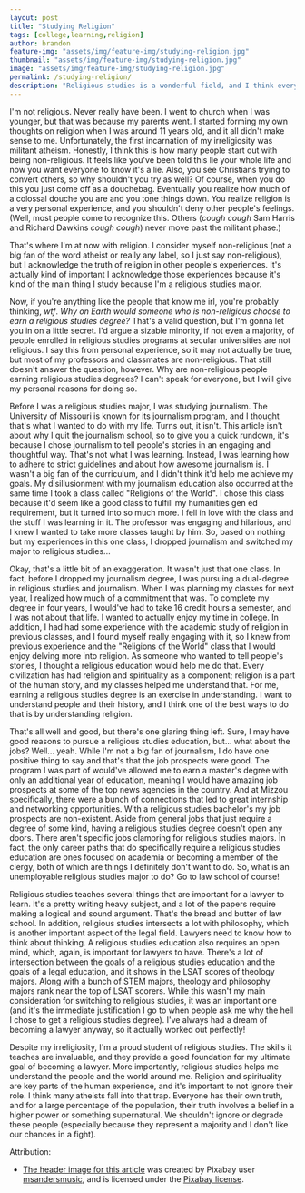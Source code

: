 ```yaml
---
layout: post
title: "Studying Religion"
tags: [college,learning,religion]
author: brandon
feature-img: "assets/img/feature-img/studying-religion.jpg"
thumbnail: "assets/img/feature-img/studying-religion.jpg"
image: "assets/img/feature-img/studying-religion.jpg"
permalink: /studying-religion/
description: "Religious studies is a wonderful field, and I think everyone should take at least one theology class."
---
```


I'm not religious. Never really have been. I went to church when I was younger, but that was because my parents went. I started forming my own thoughts on religion when I was around 11 years old, and it all didn't make sense to me. Unfortunately, the first incarnation of my irreligiosity was militant atheism. Honestly, I think this is how many people start out with being non-religious. It feels like you've been told this lie your whole life and now you want everyone to know it's a lie. Also, you see Christians trying to convert others, so why shouldn't you try as well? Of course, when you do this you just come off as a douchebag. Eventually you realize how much of a colossal douche you are and you tone things down. You realize religion is a very personal experience, and you shouldn't deny other people's feelings. (Well, most people come to recognize this. Others (*cough cough* Sam Harris and Richard Dawkins *cough cough*) never move past the militant phase.)

That's where I'm at now with religion. I consider myself non-religious (not a big fan of the word atheist or really any label, so I just say non-religious), but I acknowledge the truth of religion in other people's experiences. It's actually kind of important I acknowledge those experiences because it's kind of the main thing I study because I'm a religious studies major.

Now, if you're anything like the people that know me irl, you're probably thinking, *wtf*. *Why on Earth would someone who is non-religious choose to earn a religious studies degree?* That's a valid question, but I'm gonna let you in on a little secret. I'd argue a sizable minority, if not even a majority, of people enrolled in religious studies programs at secular universities are not religious. I say this from personal experience, so it may not actually be true, but most of my professors and classmates are non-religious. That still doesn't answer the question, however. Why are non-religious people earning religious studies degrees? I can't speak for everyone, but I will give my personal reasons for doing so.

Before I was a religious studies major, I was studying journalism. The University of Missouri is known for its journalism program, and I thought that's what I wanted to do with my life. Turns out, it isn't. This article isn't about why I quit the journalism school, so to give you a quick rundown, it's because I chose journalism to tell people's stories in an engaging and thoughtful way. That's not what I was learning. Instead, I was learning how to adhere to strict guidelines and about how awesome journalism is. I wasn't a big fan of the curriculum, and I didn't think it'd help me achieve my goals. My disillusionment with my journalism education also occurred at the same time I took a class called "Religions of the World". I chose this class because it'd seem like a good class to fulfill my humanities gen ed requirement, but it turned into so much more. I fell in love with the class and the stuff I was learning in it. The professor was engaging and hilarious, and I knew I wanted to take more classes taught by him. So, based on nothing but my experiences in this one class, I dropped journalism and switched my major to religious studies...

Okay, that's a little bit of an exaggeration. It wasn't just that one class. In fact, before I dropped my journalism degree, I was pursuing a dual-degree in religious studies and journalism. When I was planning my classes for next year, I realized how much of a commitment that was. To complete my degree in four years, I would've had to take 16 credit hours a semester, and I was not about that life. I wanted to actually enjoy my time in college. In addition, I had had some experience with the academic study of religion in previous classes, and I found myself really engaging with it, so I knew from previous experience and the "Religions of the World" class that I would enjoy delving more into religion. As someone who wanted to tell people's stories, I thought a religious education would help me do that. Every civilization has had religion and spirituality as a component; religion is a part of the human story, and my classes helped me understand that. For me, earning a religious studies degree is an exercise in understanding. I want to understand people and their history, and I think one of the best ways to do that is by understanding religion.

That's all well and good, but there's one glaring thing left. Sure, I may have good reasons to pursue a religious studies education, but... what about the jobs? Well... yeah. While I'm not a big fan of journalism, I do have one positive thing to say and that's that the job prospects were good. The program I was part of would've allowed me to earn a master's degree with only an additional year of education, meaning I would have amazing job prospects at some of the top news agencies in the country. And at Mizzou specifically, there were a bunch of connections that led to great internship and networking opportunities. With a religious studies bachelor's my job prospects are non-existent. Aside from general jobs that just require a degree of some kind, having a religious studies degree doesn't open any doors. There aren't specific jobs clamoring for religious studies majors. In fact, the only career paths that do specifically require a religious studies education are ones focused on academia or becoming a member of the clergy, both of which are things I definitely don't want to do. So, what is an unemployable religious studies major to do? Go to law school of course!

Religious studies teaches several things that are important for a lawyer to learn. It's a pretty writing heavy subject, and a lot of the papers require making a logical and sound argument. That's the bread and butter of law school. In addition, religious studies intersects a lot with philosophy, which is another important aspect of the legal field. Lawyers need to know how to think about thinking. A religious studies education also requires an open mind, which, again, is important for lawyers to have. There's a lot of intersection between the goals of a religious studies education and the goals of a legal education, and it shows in the LSAT scores of theology majors. Along with a bunch of STEM majors, theology and philosophy majors rank near the top of LSAT scorers. While this wasn't my main consideration for switching to religious studies, it was an important one (and it's the immediate justification I go to when people ask me why the hell I chose to get a religious studies degree). I've always had a dream of becoming a lawyer anyway, so it actually worked out perfectly!

Despite my irreligiosity, I'm a proud student of religious studies. The skills it teaches are invaluable, and they provide a good foundation for my ultimate goal of becoming a lawyer. More importantly, religious studies helps me understand the people and the world around me. Religion and spirituality are key parts of the human experience, and it's important to not ignore their role. I think many atheists fall into that trap. Everyone has their own truth, and for a large percentage of the population, their truth involves a belief in a higher power or something supernatural. We shouldn't ignore or degrade these people (especially because they represent a majority and I don't like our chances in a fight).

Attribution:

* [The header image for this article](https://pixabay.com/photos/stained-glass-spiral-circle-pattern-1181864/) was created by Pixabay user [msandersmusic](https://pixabay.com/users/msandersmusic-1972097/), and is licensed under the [Pixabay license](https://pixabay.com/service/license/).
